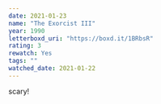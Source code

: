 ```yaml
---
date: 2021-01-23
name: "The Exorcist III"
year: 1990
letterboxd_uri: "https://boxd.it/1BRbsR"
rating: 3
rewatch: Yes
tags: ""
watched_date: 2021-01-22
---
```


scary!
